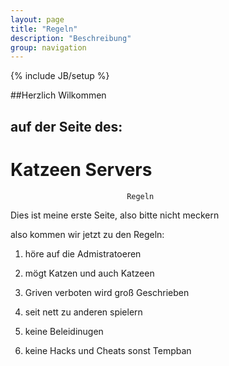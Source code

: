 ```yaml
---
layout: page
title: "Regeln"
description: "Beschreibung"
group: navigation
---
```

{% include JB/setup %}


##Herzlich Wilkommen
## auf der Seite des:
# Katzeen Servers
                                
                   
                              Regeln
Dies ist meine erste Seite, also bitte nicht meckern 

also kommen wir jetzt zu den Regeln:

1. höre auf die Admistratoeren 
 
2. mögt Katzen und auch Katzeen
 
3. Griven verboten wird groß Geschrieben

4. seit nett zu anderen spielern
5. keine Beleidinugen

6. keine Hacks und Cheats sonst Tempban